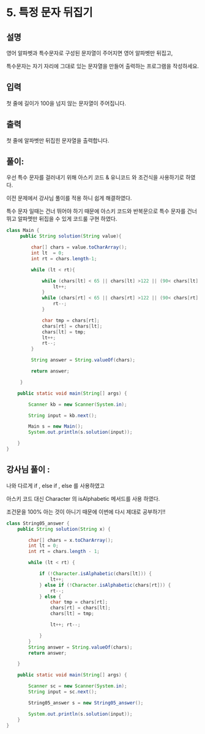 # 5. 특정 문자 뒤집기

## 설명

영어 알파벳과 특수문자로 구성된 문자열이 주어지면 영어 알파벳만 뒤집고,

특수문자는 자기 자리에 그대로 있는 문자열을 만들어 출력하는 프로그램을 작성하세요.


## 입력
첫 줄에 길이가 100을 넘지 않는 문자열이 주어집니다.


## 출력
첫 줄에 알파벳만 뒤집힌 문자열을 출력합니다.

## 풀이:

우선 특수 문자를 걸러내기 위해  아스키 코드 & 유니코드 와 조건식을 사용하기로 하였다.


이전 문제에서 강사님 풀이를 적용 하니 쉽게 해결하였다.

특수 문자 일때는 건너 뛰어야 하기 때문에
아스키 코드와 반복문으로 특수 문자를 건너 뛰고 알파멧만 뒤집을 수 있게 코드룰 구현 하였다.
```java
class Main {
     public String solution(String value){

         char[] chars = value.toCharArray();
         int lt  = 0;
         int rt = chars.length-1;

         while (lt < rt){

             while (chars[lt] < 65 || chars[lt] >122 || (90< chars[lt] && chars[lt] < 97)){
                 lt++;
             }
             while (chars[rt] < 65 || chars[rt] >122 || (90< chars[rt] && chars[rt] < 97)){
                 rt--;
             }

             char tmp = chars[rt];
             chars[rt] = chars[lt];
             chars[lt] = tmp;
             lt++;
             rt--;
         }

         String answer = String.valueOf(chars);

         return answer;

     }

    public static void main(String[] args) {

        Scanner kb = new Scanner(System.in);

        String input = kb.next();

        Main s = new Main();
        System.out.println(s.solution(input));

    }
}
```

## 강사님 풀이 :

나와 다르게 if , else if , else 를 사용하였고

아스키 코드 대신 Character 의 isAlphabetic 메서드를 사용 하였다.

조건문을 100% 아는 것이 아니기 때문에 이번에 다시 제대로 공부하기!!


```java
class String05_answer {
    public String solution(String x) {

        char[] chars = x.toCharArray();
        int lt = 0;
        int rt = chars.length - 1;

        while (lt < rt) {

            if (!Character.isAlphabetic(chars[lt])) {
                lt++;
            } else if (!Character.isAlphabetic(chars[rt])) {
                rt--;
            } else {
                char tmp = chars[rt];
                chars[rt] = chars[lt];
                chars[lt] = tmp;

                lt++; rt--;

            }
        }
        String answer = String.valueOf(chars);
        return answer;

    }

    public static void main(String[] args) {

        Scanner sc = new Scanner(System.in);
        String input = sc.next();

        String05_answer s = new String05_answer();

        System.out.println(s.solution(input));
    }
}

```



